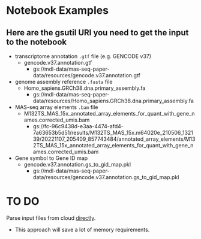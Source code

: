 # Notebook Examples
## Here are the gsutil URI you need to get the input to the notebook
  - transcriptome annotation `.gtf` file (e.g. GENCODE v37)
    - gencode.v37.annotation.gtf
      - gs://mdl-data/mas-seq-paper-data/resources/gencode.v37.annotation.gtf
  - genome assembly reference `.fasta` file
    - Homo_sapiens.GRCh38.dna.primary_assembly.fa
      - gs://mdl-data/mas-seq-paper-data/resources/Homo_sapiens.GRCh38.dna.primary_assembly.fa
  - MAS-seq array elements `.bam` file
    - M132TS_MAS_15x_annotated_array_elements_for_quant_with_gene_names.corrected_umis.bam
      - gs://fc-96c9438d-e3aa-4474-afd4-7a63653b5d51/results/M132TS_MAS_15x.m64020e_210506_132139/20221107_205409_857743484/annotated_array_elements/M132TS_MAS_15x_annotated_array_elements_for_quant_with_gene_names.corrected_umis.bam
  - Gene symbol to Gene ID map
    - gencode.v37.annotation.gs_to_gid_map.pkl
      - gs://mdl-data/mas-seq-paper-data/resources/gencode.v37.annotation.gs_to_gid_map.pkl

# TO DO
Parse input files from cloud [directly](https://github.com/pysam-developers/pysam/issues/592). 
- This approach will save a lot of memory requirements. 